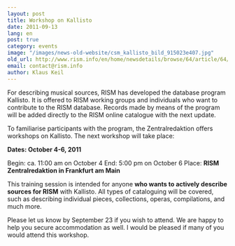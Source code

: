 ```yaml
---
layout: post
title: Workshop on Kallisto
date: 2011-09-13
lang: en
post: true
category: events
image: "/images/news-old-website/csm_kallisto_bild_915023e407.jpg"
old_url: http://www.rism.info/en/home/newsdetails/browse/64/article/64/workshop-on-kallisto.html
email: contact@rism.info
author: Klaus Keil
---
```


For describing musical sources, RISM has developed the database program Kallisto. It is offered to RISM working groups and individuals who want to contribute to the RISM database. Records made by means of the program will be added directly to the RISM online catalogue with the next update.

To familiarise participants with the program, the Zentralredaktion offers workshops on Kallisto. The next workshop will take place:

**Dates: October 4-6, 2011**

Begin: ca. 11:00 am on October 4
End: 5:00 pm on October 6
Place: **RISM Zentralredaktion in Frankfurt am Main**

This training session is intended for anyone **who wants to actively describe sources for RISM** with Kallisto. All types of cataloguing will be covered, such as describing individual pieces, collections, operas, compilations, and much more.

Please let us know by September 23 if you wish to attend.
We are happy to help you secure accommodation as well.
I would be pleased if many of you would attend this workshop.